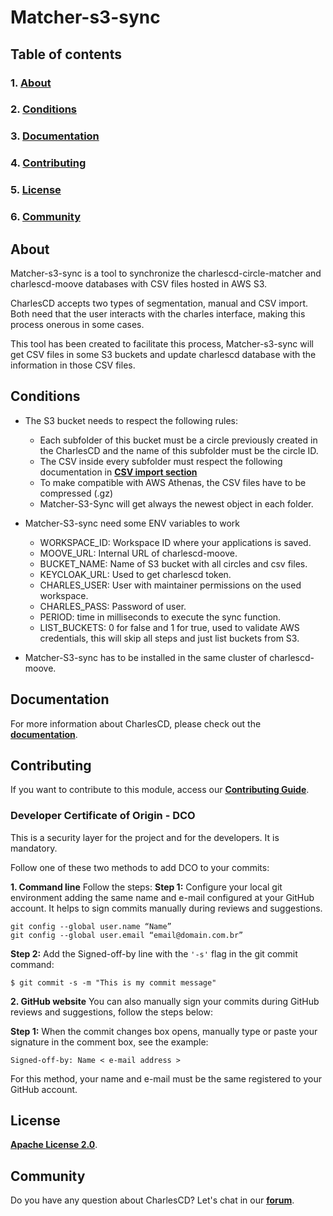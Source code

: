 # **Matcher-s3-sync**

## **Table of contents**
### 1. [**About**](#About)
### 2. [**Conditions**](#Conditions)
### 3. [**Documentation**](#Documentation)
### 4. [**Contributing**](#Contributing)
### 5. [**License**](#License)
### 6. [**Community**](#Community)

## **About**
Matcher-s3-sync is a tool to synchronize the charlescd-circle-matcher and charlescd-moove databases with CSV files hosted in AWS S3.

CharlesCD accepts two types of segmentation, manual and CSV import. Both need that the user interacts with the charles interface, making this process onerous in some cases.

This tool has been created to facilitate this process, Matcher-s3-sync will get CSV files in some S3 buckets and update charlescd database with the information in those CSV files.

## **Conditions**
 - The S3 bucket needs to respect the following rules:
    - Each subfolder of this bucket must be a circle previously created in the CharlesCD and the name of this subfolder must be the circle ID.
    - The CSV inside every subfolder must respect the following documentation in [**CSV import section**](https://docs.charlescd.io/reference/circles)
    - To make compatible with AWS Athenas, the CSV files have to be compressed (.gz)
    - Matcher-S3-Sync will get always the newest object in each folder.

 - Matcher-S3-sync need some ENV variables to work
    - WORKSPACE_ID: Workspace ID where your applications is saved.
    - MOOVE_URL: Internal URL of charlescd-moove.
    - BUCKET_NAME: Name of S3 bucket with all circles and csv files.
    - KEYCLOAK_URL: Used to get charlescd token.
    - CHARLES_USER: User with maintainer permissions on the used workspace.
    - CHARLES_PASS: Password of user.
    - PERIOD: time in milliseconds to execute the sync function.
    - LIST_BUCKETS: 0 for false and 1 for true, used to validate AWS credentials, this will skip all steps and just list buckets from S3.

 - Matcher-S3-sync has to be installed in the same cluster of charlescd-moove.

## **Documentation**

For more information about CharlesCD, please check out the [**documentation**](https://docs.charlescd.io/).

## **Contributing**

If you want to contribute to this module, access our [**Contributing Guide**](https://github.com/ZupIT/charlescd/blob/main/CONTRIBUTING.md).

### **Developer Certificate of Origin - DCO**

 This is a security layer for the project and for the developers. It is mandatory.
 
 Follow one of these two methods to add DCO to your commits:
 
**1. Command line**
 Follow the steps: 
 **Step 1:** Configure your local git environment adding the same name and e-mail configured at your GitHub account. It helps to sign commits manually during reviews and suggestions.

 ```
git config --global user.name “Name”
git config --global user.email “email@domain.com.br”
```
**Step 2:** Add the Signed-off-by line with the `'-s'` flag in the git commit command:

```
$ git commit -s -m "This is my commit message"
```

**2. GitHub website**
You can also manually sign your commits during GitHub reviews and suggestions, follow the steps below: 

**Step 1:** When the commit changes box opens, manually type or paste your signature in the comment box, see the example:

```
Signed-off-by: Name < e-mail address >
```

For this method, your name and e-mail must be the same registered to your GitHub account.

## **License**
[**Apache License 2.0**](https://github.com/ZupIT/charlescd/blob/main/LICENSE).

## **Community**

Do you have any question about CharlesCD? Let's chat in our [**forum**](https://forum.zup.com.br/). 
